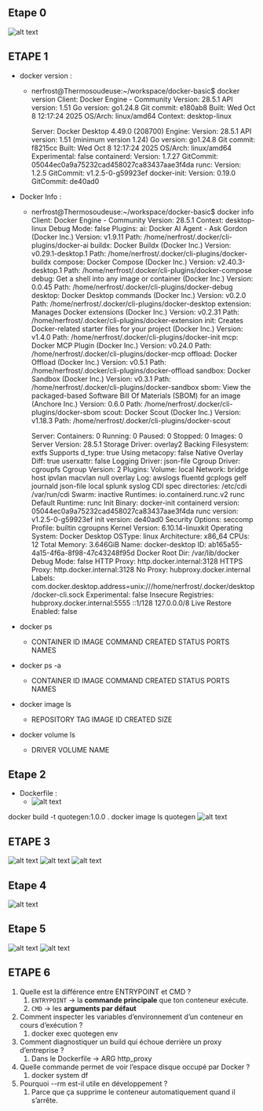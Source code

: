 ## Etape 0
![alt text](image.png)
## ETAPE 1

- docker version :
	- nerfrost@Thermosoudeuse:~/workspace/docker-basic$ docker version
		Client: Docker Engine - Community
		 Version:           28.5.1
		 API version:       1.51
		 Go version:        go1.24.8
		 Git commit:        e180ab8
		 Built:             Wed Oct  8 12:17:24 2025
		 OS/Arch:           linux/amd64
		 Context:           desktop-linux
		
		Server: Docker Desktop 4.49.0 (208700)
		 Engine:
		  Version:          28.5.1
		  API version:      1.51 (minimum version 1.24)
		  Go version:       go1.24.8
		  Git commit:       f8215cc
		  Built:            Wed Oct  8 12:17:24 2025
		  OS/Arch:          linux/amd64
		  Experimental:     false
		 containerd:
		  Version:          1.7.27
		  GitCommit:        05044ec0a9a75232cad458027ca83437aae3f4da
		 runc:
		  Version:          1.2.5
		  GitCommit:        v1.2.5-0-g59923ef
		 docker-init:
		  Version:          0.19.0
		  GitCommit:        de40ad0


- Docker Info :
	- nerfrost@Thermosoudeuse:~/workspace/docker-basic$ docker info
		Client: Docker Engine - Community
		 Version:    28.5.1
		 Context:    desktop-linux
		 Debug Mode: false
		 Plugins:
		  ai: Docker AI Agent - Ask Gordon (Docker Inc.)
		    Version:  v1.9.11
		    Path:     /home/nerfrost/.docker/cli-plugins/docker-ai
		  buildx: Docker Buildx (Docker Inc.)
		    Version:  v0.29.1-desktop.1
		    Path:     /home/nerfrost/.docker/cli-plugins/docker-buildx
		  compose: Docker Compose (Docker Inc.)
		    Version:  v2.40.3-desktop.1
		    Path:     /home/nerfrost/.docker/cli-plugins/docker-compose
		  debug: Get a shell into any image or container (Docker Inc.)
		    Version:  0.0.45
		    Path:     /home/nerfrost/.docker/cli-plugins/docker-debug
		  desktop: Docker Desktop commands (Docker Inc.)
		    Version:  v0.2.0
		    Path:     /home/nerfrost/.docker/cli-plugins/docker-desktop
		  extension: Manages Docker extensions (Docker Inc.)
		    Version:  v0.2.31
		    Path:     /home/nerfrost/.docker/cli-plugins/docker-extension
		  init: Creates Docker-related starter files for your project (Docker Inc.)
		    Version:  v1.4.0
		    Path:     /home/nerfrost/.docker/cli-plugins/docker-init
		  mcp: Docker MCP Plugin (Docker Inc.)
		    Version:  v0.24.0
		    Path:     /home/nerfrost/.docker/cli-plugins/docker-mcp
		  offload: Docker Offload (Docker Inc.)
		    Version:  v0.5.1
		    Path:     /home/nerfrost/.docker/cli-plugins/docker-offload
		  sandbox: Docker Sandbox (Docker Inc.)
		    Version:  v0.3.1
		    Path:     /home/nerfrost/.docker/cli-plugins/docker-sandbox
		  sbom: View the packaged-based Software Bill Of Materials (SBOM) for an image (Anchore Inc.)
		    Version:  0.6.0
		    Path:     /home/nerfrost/.docker/cli-plugins/docker-sbom
		  scout: Docker Scout (Docker Inc.)
		    Version:  v1.18.3
		    Path:     /home/nerfrost/.docker/cli-plugins/docker-scout
		
		Server:
		 Containers: 0
		  Running: 0
		  Paused: 0
		  Stopped: 0
		 Images: 0
		 Server Version: 28.5.1
		 Storage Driver: overlay2
		  Backing Filesystem: extfs
		  Supports d_type: true
		  Using metacopy: false
		  Native Overlay Diff: true
		  userxattr: false
		 Logging Driver: json-file
		 Cgroup Driver: cgroupfs
		 Cgroup Version: 2
		 Plugins:
		  Volume: local
		  Network: bridge host ipvlan macvlan null overlay
		  Log: awslogs fluentd gcplogs gelf journald json-file local splunk syslog
		 CDI spec directories:
		  /etc/cdi
		  /var/run/cdi
		 Swarm: inactive
		 Runtimes: io.containerd.runc.v2 runc
		 Default Runtime: runc
		 Init Binary: docker-init
		 containerd version: 05044ec0a9a75232cad458027ca83437aae3f4da
		 runc version: v1.2.5-0-g59923ef
		 init version: de40ad0
		 Security Options:
		  seccomp
		   Profile: builtin
		  cgroupns
		 Kernel Version: 6.10.14-linuxkit
		 Operating System: Docker Desktop
		 OSType: linux
		 Architecture: x86_64
		 CPUs: 12
		 Total Memory: 3.646GiB
		 Name: docker-desktop
		 ID: ab165a55-4a15-4f6a-8f98-47c43248f95d
		 Docker Root Dir: /var/lib/docker
		 Debug Mode: false
		 HTTP Proxy: http.docker.internal:3128
		 HTTPS Proxy: http.docker.internal:3128
		 No Proxy: hubproxy.docker.internal
		 Labels:
		  com.docker.desktop.address=unix:///home/nerfrost/.docker/desktop/docker-cli.sock
		 Experimental: false
		 Insecure Registries:
		  hubproxy.docker.internal:5555
		  ::1/128
		  127.0.0.0/8
		 Live Restore Enabled: false

- docker ps
	- CONTAINER ID   IMAGE     COMMAND   CREATED   STATUS    PORTS     NAMES
- docker ps -a
	- CONTAINER ID   IMAGE     COMMAND   CREATED   STATUS    PORTS     NAMES
- docker image ls
	- REPOSITORY   TAG       IMAGE ID   CREATED   SIZE
- docker volume ls
	- DRIVER    VOLUME NAME

## Etape 2 

- Dockerfile :
	- ![alt text](image-1.png)


docker build -t quotegen:1.0.0 .
docker image ls quotegen
![alt text](image-2.png)


## ETAPE 3

![alt text](image-3.png)
![alt text](image-4.png)
![alt text](image-5.png)

## Etape 4

![alt text](image-6.png)
## Etape 5

![alt text](image-7.png)
![alt text](image-8.png)
## ETAPE 6

1. Quelle est la différence entre ENTRYPOINT et CMD ?
	1. `ENTRYPOINT` → la **commande principale** que ton conteneur exécute.
	2. `CMD` → les **arguments par défaut**
2. Comment inspecter les variables d’environnement d’un conteneur en cours d’exécution ?
	1. docker exec quotegen env
3. Comment diagnostiquer un build qui échoue derrière un proxy d’entreprise ?
	1. Dans le Dockerfile -> ARG http_proxy
4. Quelle commande permet de voir l’espace disque occupé par Docker ?
	1. docker system df
5. Pourquoi --rm est-il utile en développement ?
	1. Parce que ça supprime le conteneur automatiquement quand il s’arrête.